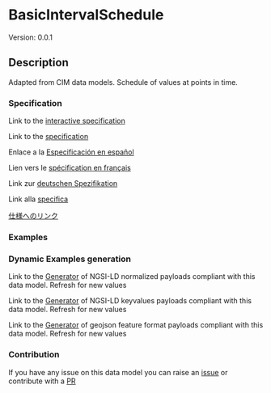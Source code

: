 # BasicIntervalSchedule
Version: 0.0.1

## Description 

Adapted from CIM data models. Schedule of values at points in time.
### Specification

Link to the [interactive specification](https://swagger.lab.fiware.org/?url=https://smart-data-models.github.io/dataModel.EnergyCIM/BasicIntervalSchedule/swagger.yaml)

Link to the [specification](https://github.com/smart-data-models/dataModel.EnergyCIM/blob/master/BasicIntervalSchedule/doc/spec.md)

Enlace a la [Especificación en español](https://github.com/smart-data-models/dataModel.EnergyCIM/blob/master/BasicIntervalSchedule/doc/spec_ES.md)

Lien vers le [spécification en français](https://github.com/smart-data-models/dataModel.EnergyCIM/blob/master/BasicIntervalSchedule/doc/spec_FR.md)

Link zur [deutschen Spezifikation](https://github.com/smart-data-models/dataModel.EnergyCIM/blob/master/BasicIntervalSchedule/doc/spec_DE.md)

Link alla [specifica](https://github.com/smart-data-models/dataModel.EnergyCIM/blob/master/BasicIntervalSchedule/doc/spec_IT.md)

[仕様へのリンク](https://github.com/smart-data-models/dataModel.EnergyCIM/blob/master/BasicIntervalSchedule/doc/spec_JA.md)
### Examples
### Dynamic Examples generation

Link to the [Generator](https://smartdatamodels.org/extra/ngsi-ld_generator.php?schemaUrl=https://raw.githubusercontent.com/smart-data-models/dataModel.EnergyCIM/master/BasicIntervalSchedule/schema.json&email=info@smartdatamodels.org) of NGSI-LD normalized payloads compliant with this data model. Refresh for new values

Link to the [Generator](https://smartdatamodels.org/extra/ngsi-ld_generator_keyvalues.php?schemaUrl=https://raw.githubusercontent.com/smart-data-models/dataModel.EnergyCIM/master/BasicIntervalSchedule/schema.json&email=info@smartdatamodels.org) of NGSI-LD keyvalues payloads compliant with this data model. Refresh for new values

Link to the [Generator](https://smartdatamodels.org/extra/geojson_features_generator.php?schemaUrl=https://raw.githubusercontent.com/smart-data-models/dataModel.EnergyCIM/master/BasicIntervalSchedule/schema.json&email=info@smartdatamodels.org) of geojson feature format payloads compliant with this data model. Refresh for new values
### Contribution

 If you have any issue on this data model you can raise an [issue](https://github.com/smart-data-models/dataModel.EnergyCIM/issues)  or contribute with a [PR](https://github.com/smart-data-models/dataModel.EnergyCIM/pulls)